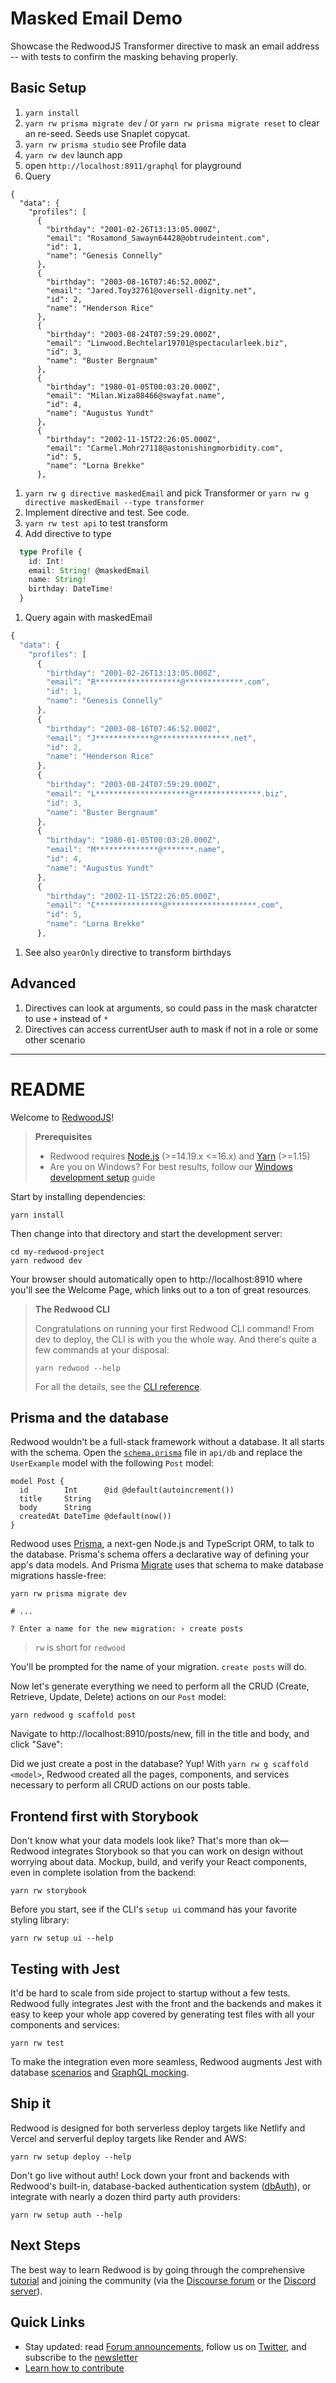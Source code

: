 # Masked Email Demo

Showcase the RedwoodJS Transformer directive to mask an email address -- with tests to confirm the masking behaving properly.

## Basic Setup

1. `yarn install`
1. `yarn rw prisma migrate dev` / or `yarn rw prisma migrate reset` to clear an re-seed. Seeds use Snaplet copycat.
1. `yarn rw prisma studio` see Profile data
1. `yarn rw dev` launch app
1. open `http://localhost:8911/graphql` for playground
1. Query

```
{
  "data": {
    "profiles": [
      {
        "birthday": "2001-02-26T13:13:05.000Z",
        "email": "Rosamond_Sawayn64428@obtrudeintent.com",
        "id": 1,
        "name": "Genesis Connelly"
      },
      {
        "birthday": "2003-08-16T07:46:52.000Z",
        "email": "Jared.Toy32761@oversell-dignity.net",
        "id": 2,
        "name": "Henderson Rice"
      },
      {
        "birthday": "2003-08-24T07:59:29.000Z",
        "email": "Linwood.Bechtelar19701@spectacularleek.biz",
        "id": 3,
        "name": "Buster Bergnaum"
      },
      {
        "birthday": "1980-01-05T00:03:20.000Z",
        "email": "Milan.Wiza88466@swayfat.name",
        "id": 4,
        "name": "Augustus Yundt"
      },
      {
        "birthday": "2002-11-15T22:26:05.000Z",
        "email": "Carmel.Mohr27118@astonishingmorbidity.com",
        "id": 5,
        "name": "Lorna Brekke"
      },
```

1. `yarn rw g directive maskedEmail` and pick Transformer or `yarn rw g directive maskedEmail --type transformer`
1. Implement directive and test. See code.
1. `yarn rw test api` to test transform
1. Add directive to type

```ts
  type Profile {
    id: Int!
    email: String! @maskedEmail
    name: String!
    birthday: DateTime!
  }
```

1. Query again with maskedEmail

```ts
{
  "data": {
    "profiles": [
      {
        "birthday": "2001-02-26T13:13:05.000Z",
        "email": "R*******************@*************.com",
        "id": 1,
        "name": "Genesis Connelly"
      },
      {
        "birthday": "2003-08-16T07:46:52.000Z",
        "email": "J*************@****************.net",
        "id": 2,
        "name": "Henderson Rice"
      },
      {
        "birthday": "2003-08-24T07:59:29.000Z",
        "email": "L*********************@***************.biz",
        "id": 3,
        "name": "Buster Bergnaum"
      },
      {
        "birthday": "1980-01-05T00:03:20.000Z",
        "email": "M**************@*******.name",
        "id": 4,
        "name": "Augustus Yundt"
      },
      {
        "birthday": "2002-11-15T22:26:05.000Z",
        "email": "C***************@********************.com",
        "id": 5,
        "name": "Lorna Brekke"
      },
```

1. See also `yearOnly` directive to transform birthdays

## Advanced

1. Directives can look at arguments, so could pass in the mask charatcter to use `+` instead of `*`
2. Directives can access currentUser auth to mask if not in a role or some other scenario

---

# README

Welcome to [RedwoodJS](https://redwoodjs.com)!

> **Prerequisites**
>
> - Redwood requires [Node.js](https://nodejs.org/en/) (>=14.19.x <=16.x) and [Yarn](https://yarnpkg.com/) (>=1.15)
> - Are you on Windows? For best results, follow our [Windows development setup](https://redwoodjs.com/docs/how-to/windows-development-setup) guide

Start by installing dependencies:

```
yarn install
```

Then change into that directory and start the development server:

```
cd my-redwood-project
yarn redwood dev
```

Your browser should automatically open to http://localhost:8910 where you'll see the Welcome Page, which links out to a ton of great resources.

> **The Redwood CLI**
>
> Congratulations on running your first Redwood CLI command!
> From dev to deploy, the CLI is with you the whole way.
> And there's quite a few commands at your disposal:
>
> ```
> yarn redwood --help
> ```
>
> For all the details, see the [CLI reference](https://redwoodjs.com/docs/cli-commands).

## Prisma and the database

Redwood wouldn't be a full-stack framework without a database. It all starts with the schema. Open the [`schema.prisma`](api/db/schema.prisma) file in `api/db` and replace the `UserExample` model with the following `Post` model:

```
model Post {
  id        Int      @id @default(autoincrement())
  title     String
  body      String
  createdAt DateTime @default(now())
}
```

Redwood uses [Prisma](https://www.prisma.io/), a next-gen Node.js and TypeScript ORM, to talk to the database. Prisma's schema offers a declarative way of defining your app's data models. And Prisma [Migrate](https://www.prisma.io/migrate) uses that schema to make database migrations hassle-free:

```
yarn rw prisma migrate dev

# ...

? Enter a name for the new migration: › create posts
```

> `rw` is short for `redwood`

You'll be prompted for the name of your migration. `create posts` will do.

Now let's generate everything we need to perform all the CRUD (Create, Retrieve, Update, Delete) actions on our `Post` model:

```
yarn redwood g scaffold post
```

Navigate to http://localhost:8910/posts/new, fill in the title and body, and click "Save":

Did we just create a post in the database? Yup! With `yarn rw g scaffold <model>`, Redwood created all the pages, components, and services necessary to perform all CRUD actions on our posts table.

## Frontend first with Storybook

Don't know what your data models look like?
That's more than ok—Redwood integrates Storybook so that you can work on design without worrying about data.
Mockup, build, and verify your React components, even in complete isolation from the backend:

```
yarn rw storybook
```

Before you start, see if the CLI's `setup ui` command has your favorite styling library:

```
yarn rw setup ui --help
```

## Testing with Jest

It'd be hard to scale from side project to startup without a few tests.
Redwood fully integrates Jest with the front and the backends and makes it easy to keep your whole app covered by generating test files with all your components and services:

```
yarn rw test
```

To make the integration even more seamless, Redwood augments Jest with database [scenarios](https://redwoodjs.com/docs/testing.md#scenarios) and [GraphQL mocking](https://redwoodjs.com/docs/testing.md#mocking-graphql-calls).

## Ship it

Redwood is designed for both serverless deploy targets like Netlify and Vercel and serverful deploy targets like Render and AWS:

```
yarn rw setup deploy --help
```

Don't go live without auth!
Lock down your front and backends with Redwood's built-in, database-backed authentication system ([dbAuth](https://redwoodjs.com/docs/authentication#self-hosted-auth-installation-and-setup)), or integrate with nearly a dozen third party auth providers:

```
yarn rw setup auth --help
```

## Next Steps

The best way to learn Redwood is by going through the comprehensive [tutorial](https://redwoodjs.com/docs/tutorial/foreword) and joining the community (via the [Discourse forum](https://community.redwoodjs.com) or the [Discord server](https://discord.gg/redwoodjs)).

## Quick Links

- Stay updated: read [Forum announcements](https://community.redwoodjs.com/c/announcements/5), follow us on [Twitter](https://twitter.com/redwoodjs), and subscribe to the [newsletter](https://redwoodjs.com/newsletter)
- [Learn how to contribute](https://redwoodjs.com/docs/contributing)
